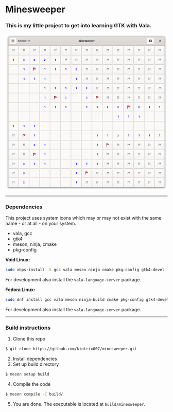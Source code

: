 # Minesweeper

### This is my little project to get into learning GTK with Vala.

![Screenshot of the game window](screenshot.png)

---

### Dependencies

This project uses system icons which may or may not exist with the same name - or at all - on your system.

- vala, gcc
- gtk4
- meson, ninja, cmake
- pkg-config

**Void Linux:**

```sh
sudo xbps-install -S gcc vala meson ninja cmake pkg-config gtk4-devel
```
For development also install the `vala-language-server` package.

**Fedora Linux:**
```sh
sudo dnf install gcc vala meson ninja-build cmake pkg-config gtk4-devel
``` 
For development also install the `vala-language-server` package.

---

### Build instructions

1. Clone this repo
```sh
$ git clone https://github.com/kintrix007/minesweeper.git
```
2. Install dependencies
3. Set up build directory
```sh
$ meson setup build
```
4. Compile the code
```sh
$ meson compile -C build/
```
5. You are done. The executable is located at `build/minesweeper`.
